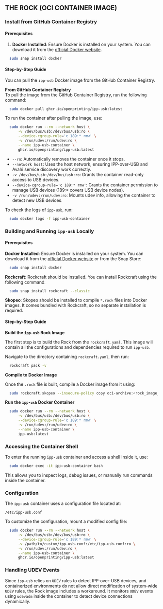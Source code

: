 ## THE ROCK (OCI CONTAINER IMAGE)

### Install from GitHub Container Registry
#### Prerequisites

1. **Docker Installed**: Ensure Docker is installed on your system. You can download it from the [official Docker website](https://www.docker.com/get-started).
```sh
  sudo snap install docker
```

#### Step-by-Step Guide

You can pull the `ipp-usb` Docker image from the GitHub Container Registry.

**From GitHub Container Registry** <br>
To pull the image from the GitHub Container Registry, run the following command:
```sh
  sudo docker pull ghcr.io/openprinting/ipp-usb:latest
```

To run the container after pulling the image, use:
```sh
  sudo docker run --rm --network host \
      -v /dev/bus/usb:/dev/bus/usb:ro \
      --device-cgroup-rule='c 189:* rmw' \
      -v /run/udev:/run/udev:ro \
      --name ipp-usb-container \
      ghcr.io/openprinting/ipp-usb:latest
```

- `--rm`: Automatically removes the container once it stops.
- `--network host`: Uses the host network, ensuring IPP-over-USB and Avahi service discovery work correctly.
- `-v /dev/bus/usb:/dev/bus/usb:ro`: Grants the container read-only access to USB devices.
- `--device-cgroup-rule='c 189:* rmw'`: Grants the container permission to manage USB devices (189:* covers USB device nodes).
- `-v /run/udev:/run/udev:ro`: Mounts udev info, allowing the container to detect new USB devices.

To check the logs of `ipp-usb`, run:
```sh
  sudo docker logs -f ipp-usb-container
```

### Building and Running `ipp-usb` Locally

#### Prerequisites

**Docker Installed**: Ensure Docker is installed on your system. You can download it from the [official Docker website](https://www.docker.com/get-started) or from the Snap Store:
```sh
  sudo snap install docker
```

**Rockcraft**: Rockcraft should be installed. You can install Rockcraft using the following command:
```sh
  sudo snap install rockcraft --classic
```

**Skopeo**: Skopeo should be installed to compile `*.rock` files into Docker images. It comes bundled with Rockcraft, so no separate installation is required.

#### Step-by-Step Guide

**Build the `ipp-usb` Rock Image**

The first step is to build the Rock from the `rockcraft.yaml`. This image will contain all the configurations and dependencies required to run `ipp-usb`.

Navigate to the directory containing `rockcraft.yaml`, then run:
```sh
  rockcraft pack -v
```

**Compile to Docker Image**

Once the `.rock` file is built, compile a Docker image from it using:
```sh
  sudo rockcraft.skopeo --insecure-policy copy oci-archive:<rock_image_name> docker-daemon:ipp-usb:latest
```

**Run the `ipp-usb` Docker Container**

```sh
  sudo docker run --rm --network host \
      -v /dev/bus/usb:/dev/bus/usb:ro \
      --device-cgroup-rule='c 189:* rmw' \
      -v /run/udev:/run/udev:ro \
      --name ipp-usb-container \
      ipp-usb:latest
```

### Accessing the Container Shell

To enter the running `ipp-usb` container and access a shell inside it, use:
```sh
  sudo docker exec -it ipp-usb-container bash
```
This allows you to inspect logs, debug issues, or manually run commands inside the container.

### Configuration

The `ipp-usb` container uses a configuration file located at:
```
/etc/ipp-usb.conf
```
To customize the configuration, mount a modified config file:
```sh
  sudo docker run --rm --network host \
      -v /dev/bus/usb:/dev/bus/usb:ro \
      --device-cgroup-rule='c 189:* rmw' \
      -v /path/to/custom/ipp-usb.conf:/etc/ipp-usb.conf:ro \
      -v /run/udev:/run/udev:ro \
      --name ipp-usb-container \
      ghcr.io/openprinting/ipp-usb:latest
```

### Handling UDEV Events

Since `ipp-usb` relies on `UDEV` rules to detect IPP-over-USB devices, and containerized environments do not allow direct modification of system-wide `UDEV` rules, the Rock image includes a workaround. It monitors `UDEV` events using `udevadm` inside the container to detect device connections dynamically.

